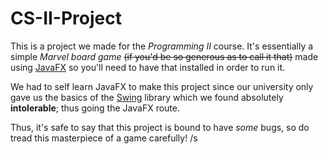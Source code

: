 # CS-II-Project

This is a project we made for the *Programming II* course. It's essentially a simple *Marvel board game* ~~(if you'd be so generous as to call it that)~~ made using [JavaFX](https://openjfx.io/openjfx-docs/) so you'll need to have that installed in order to run it.

We had to self learn JavaFX to make this project since our university only gave us the basics of the [Swing](https://docs.oracle.com/javase/7/docs/api/javax/swing/package-summary.html) library which we found absolutely **intolerable**; thus going the JavaFX route.

Thus, it's safe to say that this project is bound to have *some* bugs, so do tread this masterpiece of a game carefully! /s
